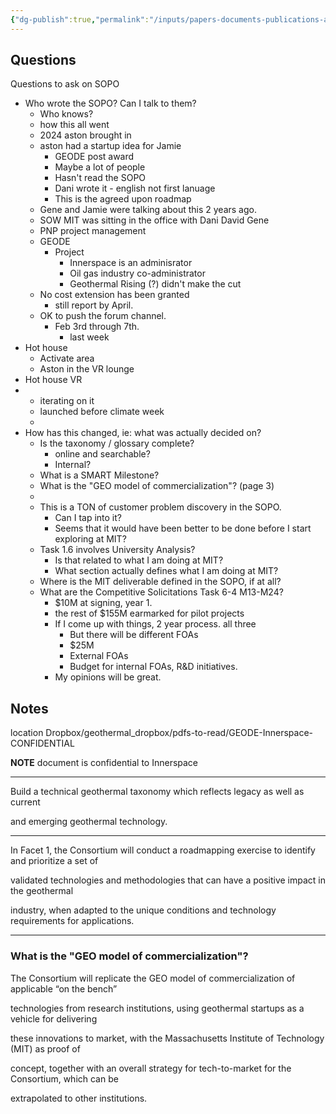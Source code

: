 ```yaml
---
{"dg-publish":true,"permalink":"/inputs/papers-documents-publications-articles/contract/2024-06-doe-innerspace-statement-of-project-objectives-sopo/"}
---
```



## Questions

Questions to ask on SOPO
- Who wrote the SOPO? Can I talk to them?
	- Who knows?
	- how this all went
	- 2024 aston brought in
	- aston had a startup idea for Jamie
		- GEODE post award
		- Maybe a lot of people
		- Hasn't read the SOPO
		- Dani wrote it - english not first lanuage
		- This is the agreed upon roadmap
	- Gene and Jamie were talking about this 2 years ago.
	- SOW MIT was sitting in the office with Dani David Gene
	- PNP project management
	- GEODE
		- Project
			- Innerspace is an adminisrator
			- Oil gas industry co-administrator
			- Geothermal Rising (?) didn't make the cut
	- No cost extension has been granted
		- still report by April.
	- OK to push the forum channel.
		- Feb 3rd through 7th.
			- last week 
- Hot house
	- Activate area
	- Aston in the VR lounge
- Hot house VR
- 
	- iterating on it
	- launched before climate week
	- 
- How has this changed, ie: what was actually decided on?
	- Is the taxonomy / glossary complete?
		- online and searchable?
		- Internal?
	- What is a SMART Milestone?
	- What is the "GEO model of commercialization"? (page 3)
	- 
	- This is a TON of customer problem discovery in the SOPO.
		- Can I tap into it?
		- Seems that it would have been better to be done before I start exploring at MIT?
	- Task 1.6 involves University Analysis?
		- Is that related to what I am doing at MIT?
		- What section actually defines what I am doing at MIT?
	- Where is the MIT deliverable defined in the SOPO, if at all?
	- What are the Competitive Solicitations Task 6-4 M13-M24?
		- $10M at signing, year 1.
		- the rest of $155M earmarked for pilot projects
		- If I come up with things, 2 year process. all three
			- But there will be different FOAs
			- $25M
			- External FOAs
			- Budget for internal FOAs, R&D initiatives.
		- My opinions will be great.


## Notes

location Dropbox/geothermal_dropbox/pdfs-to-read/GEODE-Innerspace-CONFIDENTIAL

**NOTE** document is confidential to Innerspace

____________________

Build a technical geothermal taxonomy which reflects legacy as well as current

and emerging geothermal technology.



___________

In Facet 1, the Consortium will conduct a roadmapping exercise to identify and prioritize a set of

validated technologies and methodologies that can have a positive impact in the geothermal

industry, when adapted to the unique conditions and technology requirements for applications.

__________
### What is the "GEO model of commercialization"?

The Consortium will replicate the GEO model of commercialization of applicable “on the bench”

technologies from research institutions, using geothermal startups as a vehicle for delivering

these innovations to market, with the Massachusetts Institute of Technology (MIT) as proof of

concept, together with an overall strategy for tech-to-market for the Consortium, which can be

extrapolated to other institutions.